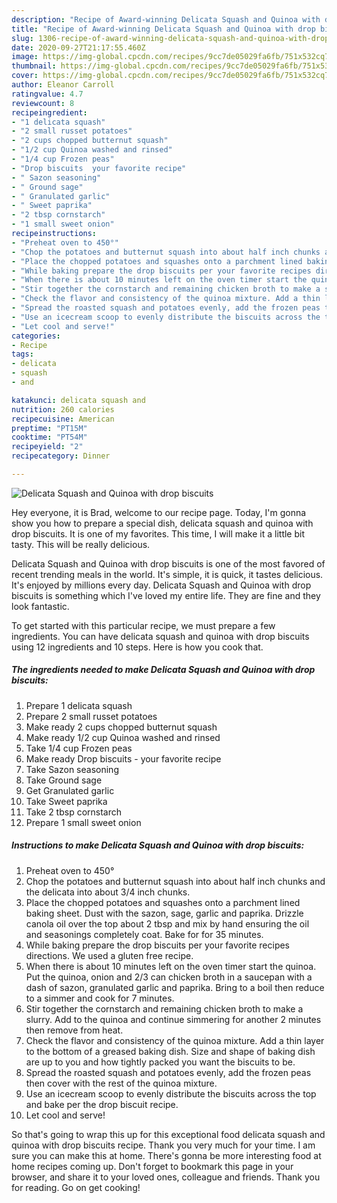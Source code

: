 ```yaml
---
description: "Recipe of Award-winning Delicata Squash and Quinoa with drop biscuits"
title: "Recipe of Award-winning Delicata Squash and Quinoa with drop biscuits"
slug: 1306-recipe-of-award-winning-delicata-squash-and-quinoa-with-drop-biscuits
date: 2020-09-27T21:17:55.460Z
image: https://img-global.cpcdn.com/recipes/9cc7de05029fa6fb/751x532cq70/delicata-squash-and-quinoa-with-drop-biscuits-recipe-main-photo.jpg
thumbnail: https://img-global.cpcdn.com/recipes/9cc7de05029fa6fb/751x532cq70/delicata-squash-and-quinoa-with-drop-biscuits-recipe-main-photo.jpg
cover: https://img-global.cpcdn.com/recipes/9cc7de05029fa6fb/751x532cq70/delicata-squash-and-quinoa-with-drop-biscuits-recipe-main-photo.jpg
author: Eleanor Carroll
ratingvalue: 4.7
reviewcount: 8
recipeingredient:
- "1 delicata squash"
- "2 small russet potatoes"
- "2 cups chopped butternut squash"
- "1/2 cup Quinoa washed and rinsed"
- "1/4 cup Frozen peas"
- "Drop biscuits  your favorite recipe"
- " Sazon seasoning"
- " Ground sage"
- " Granulated garlic"
- " Sweet paprika"
- "2 tbsp cornstarch"
- "1 small sweet onion"
recipeinstructions:
- "Preheat oven to 450°"
- "Chop the potatoes and butternut squash into about half inch chunks and the delicata into about 3/4 inch chunks."
- "Place the chopped potatoes and squashes onto a parchment lined baking sheet. Dust with the sazon, sage, garlic and paprika. Drizzle canola oil over the top about 2 tbsp and mix by hand ensuring the oil and seasonings completely coat. Bake for for 35 minutes."
- "While baking prepare the drop biscuits per your favorite recipes directions. We used a gluten free recipe."
- "When there is about 10 minutes left on the oven timer start the quinoa. Put the quinoa, onion and 2/3 can chicken broth in a saucepan with a dash of sazon, granulated garlic and paprika. Bring to a boil then reduce to a simmer and cook for 7 minutes."
- "Stir together the cornstarch and remaining chicken broth to make a slurry. Add to the quinoa and continue simmering for another 2 minutes then remove from heat."
- "Check the flavor and consistency of the quinoa mixture. Add a thin layer to the bottom of a greased baking dish. Size and shape of baking dish are up to you and how tightly packed you want the biscuits to be."
- "Spread the roasted squash and potatoes evenly, add the frozen peas then cover with the rest of the quinoa mixture."
- "Use an icecream scoop to evenly distribute the biscuits across the top and bake per the drop biscuit recipe."
- "Let cool and serve!"
categories:
- Recipe
tags:
- delicata
- squash
- and

katakunci: delicata squash and 
nutrition: 260 calories
recipecuisine: American
preptime: "PT15M"
cooktime: "PT54M"
recipeyield: "2"
recipecategory: Dinner

---
```



![Delicata Squash and Quinoa with drop biscuits](https://img-global.cpcdn.com/recipes/9cc7de05029fa6fb/751x532cq70/delicata-squash-and-quinoa-with-drop-biscuits-recipe-main-photo.jpg)

Hey everyone, it is Brad, welcome to our recipe page. Today, I'm gonna show you how to prepare a special dish, delicata squash and quinoa with drop biscuits. It is one of my favorites. This time, I will make it a little bit tasty. This will be really delicious.

Delicata Squash and Quinoa with drop biscuits is one of the most favored of recent trending meals in the world. It's simple, it is quick, it tastes delicious. It's enjoyed by millions every day. Delicata Squash and Quinoa with drop biscuits is something which I've loved my entire life. They are fine and they look fantastic.




To get started with this particular recipe, we must prepare a few ingredients. You can have delicata squash and quinoa with drop biscuits using 12 ingredients and 10 steps. Here is how you cook that.

<!--inarticleads1-->

##### The ingredients needed to make Delicata Squash and Quinoa with drop biscuits:

1. Prepare 1 delicata squash
1. Prepare 2 small russet potatoes
1. Make ready 2 cups chopped butternut squash
1. Make ready 1/2 cup Quinoa washed and rinsed
1. Take 1/4 cup Frozen peas
1. Make ready Drop biscuits - your favorite recipe
1. Take  Sazon seasoning
1. Take  Ground sage
1. Get  Granulated garlic
1. Take  Sweet paprika
1. Take 2 tbsp cornstarch
1. Prepare 1 small sweet onion




<!--inarticleads2-->

##### Instructions to make Delicata Squash and Quinoa with drop biscuits:

1. Preheat oven to 450°
1. Chop the potatoes and butternut squash into about half inch chunks and the delicata into about 3/4 inch chunks.
1. Place the chopped potatoes and squashes onto a parchment lined baking sheet. Dust with the sazon, sage, garlic and paprika. Drizzle canola oil over the top about 2 tbsp and mix by hand ensuring the oil and seasonings completely coat. Bake for for 35 minutes.
1. While baking prepare the drop biscuits per your favorite recipes directions. We used a gluten free recipe.
1. When there is about 10 minutes left on the oven timer start the quinoa. Put the quinoa, onion and 2/3 can chicken broth in a saucepan with a dash of sazon, granulated garlic and paprika. Bring to a boil then reduce to a simmer and cook for 7 minutes.
1. Stir together the cornstarch and remaining chicken broth to make a slurry. Add to the quinoa and continue simmering for another 2 minutes then remove from heat.
1. Check the flavor and consistency of the quinoa mixture. Add a thin layer to the bottom of a greased baking dish. Size and shape of baking dish are up to you and how tightly packed you want the biscuits to be.
1. Spread the roasted squash and potatoes evenly, add the frozen peas then cover with the rest of the quinoa mixture.
1. Use an icecream scoop to evenly distribute the biscuits across the top and bake per the drop biscuit recipe.
1. Let cool and serve!




So that's going to wrap this up for this exceptional food delicata squash and quinoa with drop biscuits recipe. Thank you very much for your time. I am sure you can make this at home. There's gonna be more interesting food at home recipes coming up. Don't forget to bookmark this page in your browser, and share it to your loved ones, colleague and friends. Thank you for reading. Go on get cooking!
